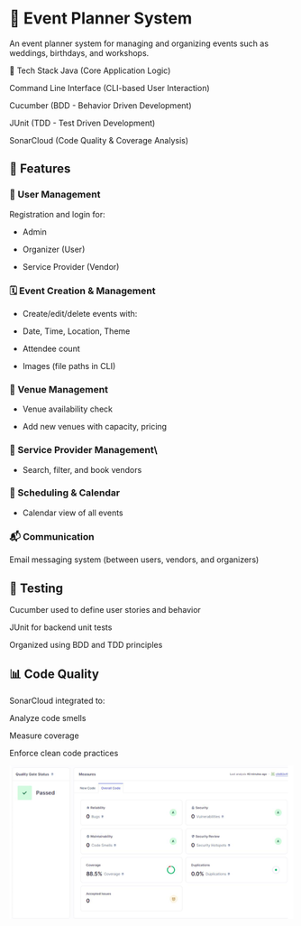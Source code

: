 # 🎉 Event Planner System
An event planner system for managing and organizing events such as weddings, birthdays, and workshops.

🧰 Tech Stack
Java (Core Application Logic)

Command Line Interface (CLI-based User Interaction)

Cucumber (BDD - Behavior Driven Development)

JUnit (TDD - Test Driven Development)

SonarCloud (Code Quality & Coverage Analysis)

## 🚀 Features
### 👤 User Management
Registration and login for:

- Admin

- Organizer (User)

- Service Provider (Vendor)

### 🗓 Event Creation & Management
- Create/edit/delete events with:

- Date, Time, Location, Theme

- Attendee count

- Images (file paths in CLI)

### 📍 Venue Management
- Venue availability check

- Add new venues with capacity, pricing

### 🤝 Service Provider Management\

- Search, filter, and book vendors


### 📆 Scheduling & Calendar
- Calendar view of all events

### 📬 Communication
Email messaging system (between users, vendors, and organizers)

## 🧪 Testing
Cucumber used to define user stories and behavior

JUnit for backend unit tests

Organized using BDD and TDD principles

## 📊 Code Quality
SonarCloud integrated to:

Analyze code smells

Measure coverage

Enforce clean code practices

![Quaility Metrics](Capture.PNG)
